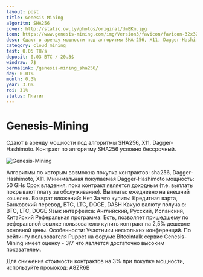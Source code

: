 ```yaml
---
layout: post
title: Genesis Mining
algoritm: SHA256
cover: http://static.ow.ly/photos/original/dmEKm.jpg
icon: https://www.genesis-mining.com/img/Version3/favicon/favicon-32x32.png
desc: Сдают в аренду мощности под алгоритмы SHA-256, X11, Dagger-Hashimoto. Контракт по алгоритму SHA-256 условно бессрочный.
category: cloud_mining
test: 0.05 TH/s
deposit: 0.03 BTC / 20.3$
windraw: 7$
permalink: /genesis-mining_sha256/
day: 0.01%
month: 0.3%
year: 3.6%
roi: 31%
status: Платит
---
```


# Genesis-Mining 

Сдают в аренду мощности под алгоритмы SHA256, X11, Dagger-Hashimoto. Контракт по алгоритму SHA256 условно бессрочный.

![Genesis-Mining ](http://static.ow.ly/photos/original/dmEKm.jpg "Genesis-Mining")

Алгоритмы по которым возможна покупка контрактов: sha256, Dagger-Hashimoto, X11.
Минимальная покупаемая Dagger-Hashimoto мощность: 50 GHs
Срок владения: пока контракт является доходным (т.е. выплаты покрывают плату за обслуживание).
Выплаты: ежедневно на внешний кошелек.
Возврат вложений: Нет
За что купить: Кредитная карта, Банковский перевод, BTC, LTC, DOGE, DASH
Какую валюту получаю: BTC, LTC, DOGE
Язык интерфейса: Английский, Русский, Испанский, Китайский
Реферальная программа: Есть, позволяет пришедшему по реферальной ссылке пользователю купить контракт на 2,5% дешевле основной цены.
Особенности: Участники нескольких конференций. По рейтингу пользователя Puppet на форуме Bitcointalk сервис Genesis-Mining имеет оценку - 3/7 что является достаточно высоким показателем.

Для снижения стоимости контрактов на 3% при покупке мощности, используйте промокод: A8ZR6B
